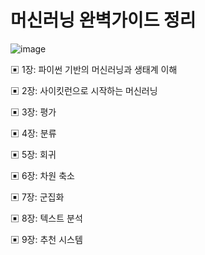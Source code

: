 # 머신러닝 완벽가이드 정리
![image](https://wikibook.co.kr/images/cover/s/9791158391928.jpg)


▣ 1장: 파이썬 기반의 머신러닝과 생태계 이해
 
▣ 2장: 사이킷런으로 시작하는 머신러닝
 
▣ 3장: 평가
 
▣ 4장: 분류
 
▣ 5장: 회귀
 
▣ 6장: 차원 축소

▣ 7장: 군집화
 
▣ 8장: 텍스트 분석
 
▣ 9장: 추천 시스템
